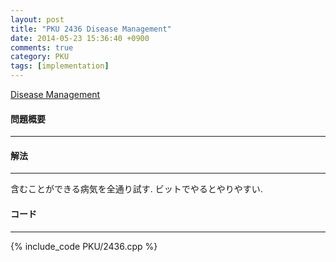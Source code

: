 ```yaml
---
layout: post
title: "PKU 2436 Disease Management"
date: 2014-05-23 15:36:40 +0900
comments: true
category: PKU
tags: [implementation]
---
```


[Disease Management](http://poj.org/problem?id=2436)

#### 問題概要

****

#### 解法

****

含むことができる病気を全通り試す. ビットでやるとやりやすい.

#### コード

****

{% include_code PKU/2436.cpp %}
